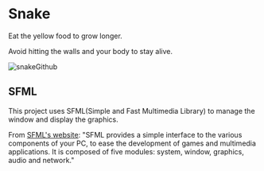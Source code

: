 # Snake
Eat the yellow food to grow longer.

Avoid hitting the walls and your body to stay alive.

![snakeGithub](https://github.com/user-attachments/assets/12551b53-936d-4131-be1e-2b8c7c935fcb)

## SFML
This project uses SFML(Simple and Fast Multimedia Library) to manage the window and display the graphics.

From [SFML's website](https://www.sfml-dev.org/): "SFML provides a simple interface to the various components of your PC, to ease the development of games and multimedia applications. It is composed of five modules: system, window, graphics, audio and network."
